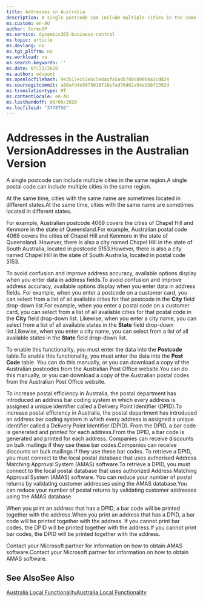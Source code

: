 ```yaml
---
title: Addresses in Australia
description: A single postcode can include multiple cities in the same region.
ms.custom: en-AU
author: SorenGP
ms.service: dynamics365-business-central
ms.topic: article
ms.devlang: na
ms.tgt_pltfrm: na
ms.workload: na
ms.search.keywords: ''
ms.date: 07/23/2020
ms.author: edupont
ms.openlocfilehash: 9e3517ec53e6c5e8acfa5adb780c89db4a3cdd24
ms.sourcegitcommit: a80afd4e5075018716efad76d82a54e158f1392d
ms.translationtype: HT
ms.contentlocale: en-AU
ms.lasthandoff: 09/09/2020
ms.locfileid: "3778756"
---
```

# <a name="addresses-in-the-australian-version"></a><span data-ttu-id="dbb3d-103">Addresses in the Australian Version</span><span class="sxs-lookup"><span data-stu-id="dbb3d-103">Addresses in the Australian Version</span></span>

<span data-ttu-id="dbb3d-104">A single postcode can include multiple cities in the same region.</span><span class="sxs-lookup"><span data-stu-id="dbb3d-104">A single postal code can include multiple cities in the same region.</span></span>  

<span data-ttu-id="dbb3d-105">At the same time, cities with the same name are sometimes located in different states.</span><span class="sxs-lookup"><span data-stu-id="dbb3d-105">At the same time, cities with the same name are sometimes located in different states.</span></span>  

<span data-ttu-id="dbb3d-106">For example, Australian postcode 4069 covers the cities of Chapel Hill and Kenmore in the state of Queensland.</span><span class="sxs-lookup"><span data-stu-id="dbb3d-106">For example, Australian postal code 4069 covers the cities of Chapel Hill and Kenmore in the state of Queensland.</span></span> <span data-ttu-id="dbb3d-107">However, there is also a city named Chapel Hill in the state of South Australia, located in postcode 5153.</span><span class="sxs-lookup"><span data-stu-id="dbb3d-107">However, there is also a city named Chapel Hill in the state of South Australia, located in postal code 5153.</span></span>  

<span data-ttu-id="dbb3d-108">To avoid confusion and improve address accuracy, available options display when you enter data in address fields.</span><span class="sxs-lookup"><span data-stu-id="dbb3d-108">To avoid confusion and improve address accuracy, available options display when you enter data in address fields.</span></span> <span data-ttu-id="dbb3d-109">For example, when you enter a postcode on a customer card, you can select from a list of all available cities for that postcode in the **City** field drop-down list.</span><span class="sxs-lookup"><span data-stu-id="dbb3d-109">For example, when you enter a postal code on a customer card, you can select from a list of all available cities for that postal code in the **City** field drop-down list.</span></span> <span data-ttu-id="dbb3d-110">Likewise, when you enter a city name, you can select from a list of all available states in the **State** field drop-down list.</span><span class="sxs-lookup"><span data-stu-id="dbb3d-110">Likewise, when you enter a city name, you can select from a list of all available states in the **State** field drop-down list.</span></span>  

<span data-ttu-id="dbb3d-111">To enable this functionality, you must enter the data into the **Postcode** table.</span><span class="sxs-lookup"><span data-stu-id="dbb3d-111">To enable this functionality, you must enter the data into the **Post Code** table.</span></span> <span data-ttu-id="dbb3d-112">You can do this manually, or you can download a copy of the Australian postcodes from the Australian Post Office website.</span><span class="sxs-lookup"><span data-stu-id="dbb3d-112">You can do this manually, or you can download a copy of the Australian postal codes from the Australian Post Office website.</span></span>  

<span data-ttu-id="dbb3d-113">To increase postal efficiency in Australia, the postal department has introduced an address bar coding system in which every address is assigned a unique identifier called a Delivery Point Identifier (DPID).</span><span class="sxs-lookup"><span data-stu-id="dbb3d-113">To increase postal efficiency in Australia, the postal department has introduced an address bar coding system in which every address is assigned a unique identifier called a Delivery Point Identifier (DPID).</span></span> <span data-ttu-id="dbb3d-114">From the DPID, a bar code is generated and printed for each address.</span><span class="sxs-lookup"><span data-stu-id="dbb3d-114">From the DPID, a bar code is generated and printed for each address.</span></span> <span data-ttu-id="dbb3d-115">Companies can receive discounts on bulk mailings if they use these bar codes.</span><span class="sxs-lookup"><span data-stu-id="dbb3d-115">Companies can receive discounts on bulk mailings if they use these bar codes.</span></span> <span data-ttu-id="dbb3d-116">To retrieve a DPID, you must connect to the local postal database that uses authorised Address Matching Approval System (AMAS) software.</span><span class="sxs-lookup"><span data-stu-id="dbb3d-116">To retrieve a DPID, you must connect to the local postal database that uses authorized Address Matching Approval System (AMAS) software.</span></span> <span data-ttu-id="dbb3d-117">You can reduce your number of postal returns by validating customer addresses using the AMAS database.</span><span class="sxs-lookup"><span data-stu-id="dbb3d-117">You can reduce your number of postal returns by validating customer addresses using the AMAS database.</span></span>  

<span data-ttu-id="dbb3d-118">When you print an address that has a DPID, a bar code will be printed together with the address.</span><span class="sxs-lookup"><span data-stu-id="dbb3d-118">When you print an address that has a DPID, a bar code will be printed together with the address.</span></span> <span data-ttu-id="dbb3d-119">If you cannot print bar codes, the DPID will be printed together with the address.</span><span class="sxs-lookup"><span data-stu-id="dbb3d-119">If you cannot print bar codes, the DPID will be printed together with the address.</span></span>  

<span data-ttu-id="dbb3d-120">Contact your Microsoft partner for information on how to obtain AMAS software.</span><span class="sxs-lookup"><span data-stu-id="dbb3d-120">Contact your Microsoft partner for information on how to obtain AMAS software.</span></span>  

## <a name="see-also"></a><span data-ttu-id="dbb3d-121">See Also</span><span class="sxs-lookup"><span data-stu-id="dbb3d-121">See Also</span></span>  
 [<span data-ttu-id="dbb3d-122">Australia Local Functionality</span><span class="sxs-lookup"><span data-stu-id="dbb3d-122">Australia Local Functionality</span></span>](australia-local-functionality.md)
